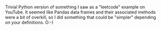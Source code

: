 Trivial Python version of something I saw as a "leetcode" example on YouTube.  It seemed like Pandas data frames and their associated
methods were a bit of overkill, so I did something that could be "simpler" depending on your definitions.  O:-)
